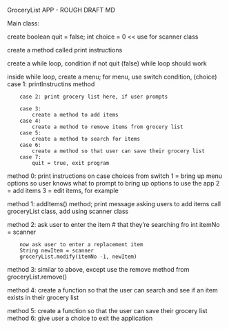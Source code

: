 GroceryList APP - ROUGH DRAFT MD

Main class:

create boolean quit = false;
int choice = 0 << use for scanner class

create a method called print instructions

create a while loop, condition if not quit (false) 
		while loop should work

inside while loop, create a menu;
	for menu, use switch condition, (choice)
		case 1: printInstructins method

		case 2: print grocery list here, if user prompts

		case 3: 
			create a method to add items
		case 4:
			create a method to remove items from grocery list
		case 5:
			create a method to search for items
		case 6:
			create a method so that user can save their grocery list
		case 7: 
			quit = true, exit program
method 0:
	print instructions on case choices from switch
		1 = bring up menu options so user knows what to prompt to bring up options to use the app
		2 = add items
		3 = edit items, for example

method 1:
		addItems() method;
		print message asking users to add items
		call groceryList class, add using scanner class

method 2:
		ask user to enter the item # that they’re searching fro
		int itemNo = scanner

		now ask user to enter a replacement item
		String newItem = scanner
		groceryList.modify(itemNo -1, newItem)

method 3:
		similar to above, except use the remove method from
		groceryList.remove() 

method 4:
		create a function so that the user can search and see if an item exists in their grocery list

method 5:
		create a function so that the user can save their grocery list
method 6:
		give user a choice to exit the application
